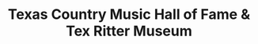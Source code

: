 ---
layout: repo
title: "Texas Country Music Hall of Fame & Tex Ritter Museum"
id: 16990
permalink: repos/16990/
---